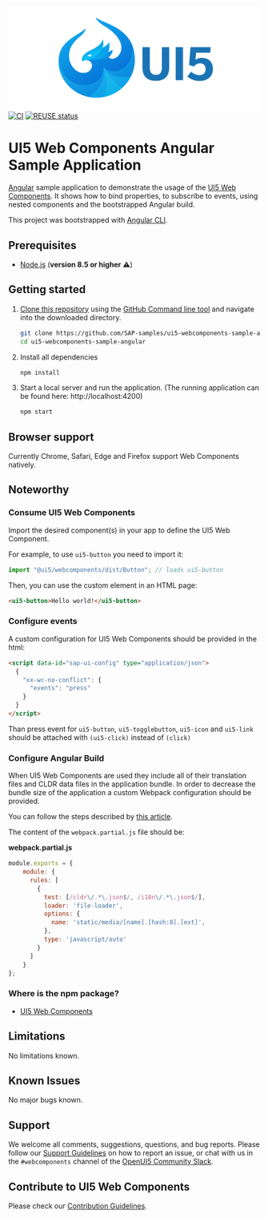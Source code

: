 ![UI5 logo](/docs/images/UI5_logo_wide.png)
[![CI](https://github.com/SAP-samples/ui5-webcomponents-sample-angular/actions/workflows/ci.yaml/badge.svg)](https://github.com/SAP-samples/ui5-webcomponents-sample-angular/actions/workflows/ci.yaml)
[![REUSE status](https://api.reuse.software/badge/github.com/SAP-samples/ui5-webcomponents-sample-angular)](https://api.reuse.software/info/github.com/SAP-samples/ui5-webcomponents-sample-angular)

# UI5 Web Components Angular Sample Application

[Angular]( https://angular.io/) sample application to demonstrate the usage of the [UI5 Web Components]( https://github.com/SAP/ui5-webcomponents). It shows how to bind properties, to subscribe to events, using nested components and the bootstrapped Angular build.
 
This project was bootstrapped with [Angular CLI](https://cli.angular.io/).
 
## Prerequisites
- [Node.js](https://nodejs.org/) (**version 8.5 or higher** ⚠️)

## Getting started
1. [Clone this repository](https://help.github.com/articles/cloning-a-repository/) using the [GitHub Command line tool](https://git-scm.com/book/en/v2/Getting-Started-Installing-Git) and navigate into the downloaded directory.
    ```sh
    git clone https://github.com/SAP-samples/ui5-webcomponents-sample-angular.git
    cd ui5-webcomponents-sample-angular
    ```
1. Install all dependencies
    ```sh
    npm install
    ```

1. Start a local server and run the application. (The running application can be found here:  http://localhost:4200)
    ```sh
    npm start
    ```

## Browser support

Currently Chrome, Safari, Edge and Firefox support Web Components natively.

## Noteworthy
 
### Consume UI5 Web Components
Import the desired component(s) in your app to define the UI5 Web Component.
 
For example, to use ```ui5-button``` you need to import it:
 
```js
import "@ui5/webcomponents/dist/Button"; // loads ui5-button
```
 
Then, you can use the custom element in an HTML page:
 
```html
<ui5-button>Hello world!</ui5-button>
```
 
### Configure events
A custom configuration for UI5 Web Components should be provided in the html:
 
```html
<script data-id="sap-ui-config" type="application/json">
  {
    "xx-wc-no-conflict": {
      "events": "press"
    }
  }
</script>
```
 
Than press event for ```ui5-button```, ```ui5-togglebutton```, ```ui5-icon``` and ```ui5-link``` should be attached with ```(ui5-click)``` instead of ```(click)```
 
### Configure Angular Build
When UI5 Web Components are used they include all of their translation files and CLDR data files in the application bundle.
In order to decrease the bundle size of the application a custom Webpack configuration should be provided. 

You can follow the steps described by [this article](https://github.com/manfredsteyer/ngx-build-plus#getting-started).
 
The content of the ```webpack.partial.js``` file should be:
 
**webpack.partial.js**
```js
module.exports = {
    module: {
      rules: [
        {
          test: [/cldr\/.*\.json$/, /i18n\/.*\.json$/],
          loader: 'file-loader',
          options: {
            name: 'static/media/[name].[hash:8].[ext]',
          },
          type: 'javascript/auto'
        }
      ]
    }
};
```

### Where is the npm package?
- [UI5 Web Components](https://www.npmjs.com/package/@ui5/webcomponents)

## Limitations
No limitations known.

## Known Issues
No major bugs known.

## Support
We welcome all comments, suggestions, questions, and bug reports. Please follow our [Support Guidelines](https://github.com/SAP/ui5-webcomponents/blob/master/SUPPORT.md#-content) on how to report an issue, or chat with us in the `#webcomponents` channel of the [OpenUI5 Community Slack](https://ui5-slack-invite.cfapps.eu10.hana.ondemand.com/).

## Contribute to UI5 Web Components
Please check our [Contribution Guidelines](https://github.com/SAP/ui5-webcomponents/blob/master/CONTRIBUTING.md).

